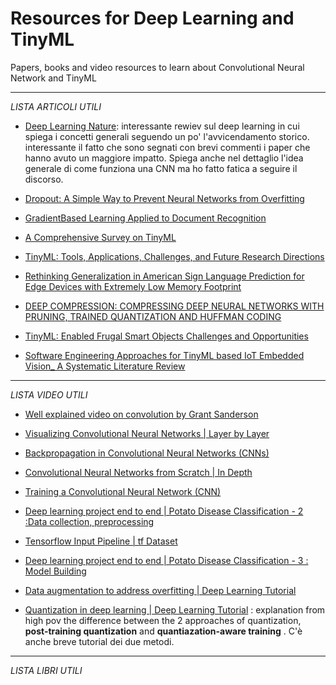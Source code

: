# Resources for Deep Learning and TinyML
 Papers, books and video resources to learn about Convolutional Neural Network  and TinyML

---
*LISTA ARTICOLI UTILI*

- [Deep Learning Nature](PDFs/Deep%20learning%20Nature.pdf): interessante rewiev sul deep learning in cui spiega i concetti generali seguendo un po' l'avvicendamento storico. interessante il fatto che sono segnati con brevi commenti i paper che hanno avuto un maggiore impatto. Spiega anche nel dettaglio l'idea generale di come funziona una CNN ma ho fatto fatica a seguire il discorso.

- [Dropout: A Simple Way to Prevent Neural Networks from Overfitting](PDFs/Dropout_%20A%20Simple%20Way%20to%20Prevent%20Neural%20Networks%20from%20%20Overfitting.pdf)

- [GradientBased Learning Applied to Document Recognition](PDFs/GradientBased%20Learning%20Applied%20to%20Document%20%20Recognition.pdf)

- [A Comprehensive Survey on TinyML](PDFs/TinyML-Survey-Journal-Paper-With-Highlight.pdf)

- [TinyML: Tools, Applications, Challenges, and Future   Research Directions](PDFs/TinyML_%20Tools,%20Applications,%20Challenges,%20and%20Future%20Research%20%20Directions.pdf)

- [Rethinking Generalization in American Sign Language Prediction for Edge Devices with Extremely Low Memory Footprint](PDFs/Rethinking%20Generalization%20in%20American%20Sign.pdf)

- [DEEP COMPRESSION: COMPRESSING DEEP NEURAL NETWORKS WITH PRUNING, TRAINED QUANTIZATION AND HUFFMAN CODING](PDFs/DEEP%20COMPRESSION_%20COMPRESSING%20DEEP%20NEURAL%20NETWORKS%20WITH%20PRUNING,%20TRAINED%20QUANTIZATION%20AND%20HUFFMAN%20CODING.pdf)

- [TinyML: Enabled Frugal Smart Objects Challenges and Opportunities](PDFs/TinyML-Enabled_Frugal_Smart_Objects_Challenges_and_Opportunities.pdf)

- [Software Engineering Approaches for TinyML based IoT Embedded Vision_ A Systematic Literature Review](PDFs/Software%20Engineering%20Approaches%20for%20TinyML%20based%20IoT%20Embedded%20Vision_%20A%20Systematic%20Literature%20Review.pdf)
---
*LISTA VIDEO UTILI*

- [Well explained video on convolution by Grant Sanderson](https://www.youtube.com/watch?v=8rrHTtUzyZA&list=PLZHQObOWTQDMp_VZelDYjka8tnXNpXhzJ)

- [Visualizing Convolutional Neural Networks | Layer by Layer](https://www.youtube.com/watch?v=JboZfxUjLSk)
- [Backpropagation in Convolutional Neural Networks (CNNs)](https://www.youtube.com/watch?v=z9hJzduHToc)    
- [Convolutional Neural Networks from Scratch | In Depth](https://www.youtube.com/watch?v=jDe5BAsT2-Y)      
- [Training a Convolutional Neural Network (CNN)](https://www.youtube.com/watch?v=2nrrzIx_i4g&t=170s)


- [Deep learning project end to end | Potato Disease Classification - 2 :Data collection, preprocessing](https://www.youtube.com/watch?v=bns5ELvbzVk)
- [Tensorflow Input Pipeline | tf Dataset](https://www.youtube.com/watch?v=VFEOskzhhbc)
- [Deep learning project end to end | Potato Disease Classification - 3 : Model Building](https://www.youtube.com/watch?v=ZN6P_GEJ7lk)
- [Data augmentation to address overfitting | Deep Learning Tutorial](https://www.youtube.com/watch?v=mTVf7BN7S8w)


- [Quantization in deep learning | Deep Learning Tutorial](https://www.youtube.com/watch?v=v1oHf1KV6kM) : explanation from high pov the difference between the 2 approaches of quantization, **post-training quantization** and **quantiazation-aware training** . C'è anche breve tutorial dei due metodi.


---

*LISTA LIBRI UTILI*


